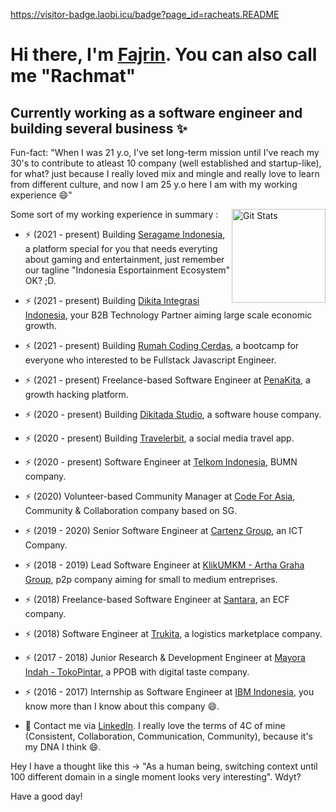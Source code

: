 https://visitor-badge.laobi.icu/badge?page_id=racheats.README

# Hi there, I'm [Fajrin](https://www.linkedin.com/in/rachmat-fajrin-3215243a/). You can also call me "Rachmat" 

## Currently working as a software engineer and building several business ✨

Fun-fact: "When I was 21 y.o, I've set long-term mission until I've reach my 30's to contribute to atleast 10 company (well established and startup-like), for what? just because I really loved mix and mingle and really love to learn from different culture, and now I am 25 y.o here I am with my working experience 😄"

<a href="https://github.com/racheats"><img alt="Git Stats" src="https://github-readme-stats.vercel.app/api?username=racheats&count_private=true&include_all_commits=true&show_icons=true&theme=cobalt" align="right" height="150" /></a>

Some sort of my working experience in summary :
- ⚡ (2021 - present) Building [Seragame Indonesia](http://seragame.id/), a platform special for you that needs everyting about gaming and entertainment, just remember our tagline "Indonesia Esportainment Ecosystem" OK? ;D.
- ⚡ (2021 - present) Building [Dikita Integrasi Indonesia](https://www.dikitaintegrasi.com/), your B2B Technology Partner aiming large scale economic growth.
- ⚡ (2021 - present) Building [Rumah Coding Cerdas](https://www.instagram.com/rumahcodingcerdas/), a bootcamp for everyone who interested to be Fullstack Javascript Engineer.
- ⚡ (2021 - present) Freelance-based Software Engineer at [PenaKita](https://www.penakita.id/), a growth hacking platform.
- ⚡ (2020 - present) Building [Dikitada Studio](https://dikitada.com/), a software house company.
- ⚡ (2020 - present) Building [Travelerbit](https://www.travelerbit.com/), a social media travel app.
- ⚡ (2020 - present) Software Engineer at [Telkom Indonesia](https://www.telkom.co.id/sites), BUMN company.
- ⚡ (2020) Volunteer-based Community Manager at [Code For Asia](https://web.facebook.com/codeforasia/?_rdc=1&_rdr), Community & Collaboration company based on SG.
- ⚡ (2019 - 2020) Senior Software Engineer at [Cartenz Group](http://cartenzgroup.com/), an ICT Company.
- ⚡ (2018 - 2019) Lead Software Engineer at [KlikUMKM - Artha Graha Group](https://www.klikumkm.co.id/), p2p company aiming for small to medium entreprises.
- ⚡ (2018) Freelance-based Software Engineer at [Santara](https://santara.co.id/), an ECF company.
- ⚡ (2018) Software Engineer at [Trukita](https://trukita.com/), a logistics marketplace company. 
- ⚡ (2017 - 2018) Junior Research & Development Engineer at [Mayora Indah - TokoPintar](https://www.tokopintar.co.id/), a PPOB with digital taste company.
- ⚡ (2016 - 2017) Internship as Software Engineer at [IBM Indonesia](https://www.ibm.com/id-en), you know more than I know about this company 😄.


- 💬 Contact me via [LinkedIn](https://www.linkedin.com/in/rachmat-fajrin-3215243a/). I really love the terms of 4C of mine (Consistent, Collaboration, Communication, Community), because it's my DNA I think 😄.

Hey I have a thought like this -> "As a human being, switching context until 100 different domain in a single moment looks very interesting". Wdyt? 

Have a good day!
